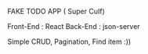 FAKE TODO APP ( Super CuIf)

Front-End : React
Back-End : json-server

Simple CRUD, Pagination, Find item :))
